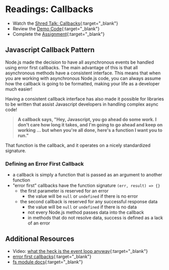 # Readings: Callbacks

- Watch the [Shred Talk: Callbacks](https://youtu.be/xLDI7hIgU4o){:target="_blank"}
- Review the [Demo Code](./DEMO.md){:target="_blank"}
- Complete the [Assignment](./LAB.md){:target="_blank"}

## Javascript Callback Pattern

Node.js made the decision to have all asynchronous events be handled using error first callbacks. The main advantage of this is that all asynchronous methods have a consistent interface. This means that when you are working with asynchronous Node.js code, you can always assume how the callback is going to be formatted, making your life as a developer much easier!

Having a consistent callback interface has also made it possible for libraries to be written that assist Javascript developers in handling complex async code!

> **A callback says, "Hey, Javascript, you go ahead do some work. I don't care how long it takes, and I'm going to go ahead and keep on working ... but when you're all done, here's a function I want you to run."**

That function is the callback, and it operates on a nicely standardized signature.

### Defining an Error First Callback

- a callback is simply a function that is passed as an argument to another function
- "error first" callbacks have the function signature `(err, result) => {}`
  - the first parameter is reserved for an error
    - the value will be `null` or `undefined` if there is no error
  - the second callback is reserved for any successful response data
    - the value will be `null` or `undefined` if there is no data
    - not every Node.js method passes data into the callback
    - in methods that do not resolve data, success is defined as a lack of an error

## Additional Resources

- Video: [what the heck is the event loop anyway](https://www.youtube.com/watch?v=8aGhZQkoFbQ){:target="_blank"}
- [error first callbacks](http://fredkschott.com/post/2014/03/understanding-error-first-callbacks-in-node-js/){:target="_blank"}
- [fs module docs](https://nodejs.org/dist/latest-v6.x/docs/api/fs.html){:target="_blank"}
